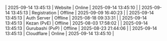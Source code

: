 | 2025-09-14 13:45:13 | Website | Online | 2025-09-14 13:45:10 |
| 2025-09-14 13:45:13 | Registration | Offline | 2025-09-09 16:40:23 |
| 2025-09-14 13:45:13 | Auth Server | Offline | 2025-08-18 09:33:31 |
| 2025-09-14 13:45:13 | Kezan (PvE) | Offline | 2025-08-03 17:58:02 |
| 2025-09-14 13:45:13 | Gurubashi (PvP) | Offline | 2025-08-23 21:44:06 |
| 2025-09-14 13:45:13 | Cloudflare | Online | 2025-09-14 13:45:10 |

